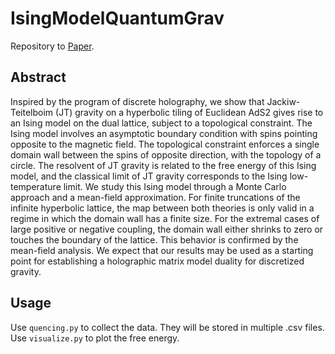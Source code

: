 # IsingModelQuantumGrav
 
Repository to [Paper](https://arxiv.org/abs/2407.06266).

## Abstract
Inspired by the program of discrete holography, we show that Jackiw-Teitelboim (JT) gravity on a hyperbolic tiling of Euclidean AdS2 gives rise to an Ising model on the dual lattice, subject to a topological constraint. The Ising model involves an asymptotic boundary condition with spins pointing opposite to the magnetic field. The topological constraint enforces a single domain wall between the spins of opposite direction, with the topology of a circle. The resolvent of JT gravity is related to the free energy of this Ising model, and the classical limit of JT gravity corresponds to the Ising low-temperature limit. We study this Ising model through a Monte Carlo approach and a mean-field approximation. For finite truncations of the infinite hyperbolic lattice, the map between both theories is only valid in a regime in which the domain wall has a finite size. For the extremal cases of large positive or negative coupling, the domain wall either shrinks to zero or touches the boundary of the lattice. This behavior is confirmed by the mean-field analysis. We expect that our results may be used as a starting point for establishing a holographic matrix model duality for discretized gravity. 

## Usage

Use ```quencing.py``` to collect the data. They will be stored in multiple .csv files.
Use ```visualize.py``` to plot the free energy.